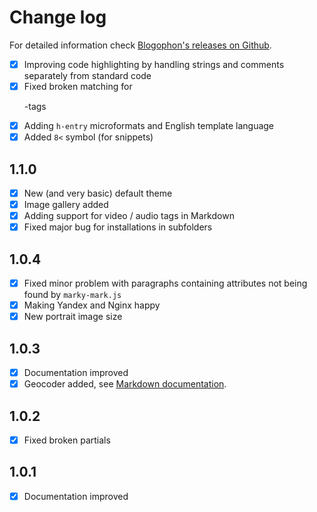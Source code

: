 Change log
==========

For detailed information check [Blogophon's releases on Github](https://github.com/fboes/blogophon/releases).

* [x] Improving code highlighting by handling strings and comments separately from standard code
* [x] Fixed broken matching for <p>-tags
* [x] Adding `h-entry` microformats and English template language
* [x] Added `8<` symbol (for snippets)

1.1.0
-----

* [x] New (and very basic) default theme
* [x] Image gallery added
* [x] Adding support for video / audio tags in Markdown
* [x] Fixed major bug for installations in subfolders

1.0.4
-----

* [x] Fixed minor problem with paragraphs containing attributes not being found by `marky-mark.js`
* [x] Making Yandex and Nginx happy
* [x] New portrait image size

1.0.3
-----

* [x] Documentation improved
* [x] Geocoder added, see [Markdown documentation](docs/markdown.md).

1.0.2
-----

* [x] Fixed broken partials

1.0.1
-----

* [x] Documentation improved

